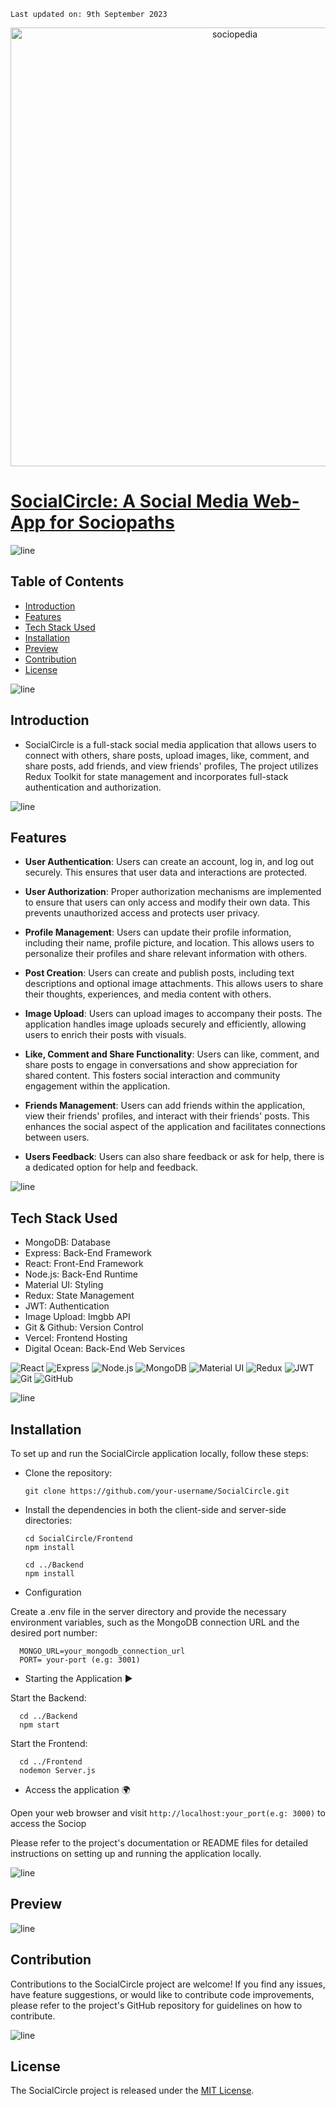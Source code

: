     Last updated on: 9th September 2023

<div align=center>
    <a href="https://socialcircle.vercel.app/">
        <img width="702" src="https://i.ibb.co/wBxTP2b/Screenshot-302.png" alt="sociopedia">
    </a>
</div>

# [SocialCircle: A Social Media Web-App for Sociopaths](https://socialcircle.vercel.app/)

![line]

## Table of Contents

- [Introduction](#introduction)
- [Features](#features)
- [Tech Stack Used](#tech-stack-used)
- [Installation](#installation)
- [Preview](#preview)
- [Contribution](#Contribution)
- [License](#license)

![line]

## Introduction

- SocialCircle is a full-stack social media application that allows users to connect with others, share posts, upload images, like, comment, and share posts, add friends, and view friends' profiles, The project utilizes Redux Toolkit for state management and incorporates full-stack authentication and authorization.

![line]

## Features

- **User Authentication**: Users can create an account, log in, and log out securely. This ensures that user data and interactions are protected.

- **User Authorization**: Proper authorization mechanisms are implemented to ensure that users can only access and modify their own data. This prevents unauthorized access and protects user privacy.

- **Profile Management**: Users can update their profile information, including their name, profile picture, and location. This allows users to personalize their profiles and share relevant information with others.

- **Post Creation**: Users can create and publish posts, including text descriptions and optional image attachments. This allows users to share their thoughts, experiences, and media content with others.

- **Image Upload**: Users can upload images to accompany their posts. The application handles image uploads securely and efficiently, allowing users to enrich their posts with visuals.

- **Like, Comment and Share Functionality**: Users can like, comment, and share posts to engage in conversations and show appreciation for shared content. This fosters social interaction and community engagement within the application.

- **Friends Management**: Users can add friends within the application, view their friends' profiles, and interact with their friends' posts. This enhances the social aspect of the application and facilitates connections between users.
- **Users Feedback**: Users can also share feedback or ask for help, there is a dedicated option for help and feedback.

![line]

## Tech Stack Used

- MongoDB: Database
- Express: Back-End Framework
- React: Front-End Framework
- Node.js: Back-End Runtime
- Material UI: Styling
- Redux: State Management
- JWT: Authentication
- Image Upload: Imgbb API
- Git & Github: Version Control
- Vercel: Frontend Hosting
- Digital Ocean: Back-End Web Services

![React](https://img.shields.io/badge/React-20232A?style=for-the-badge&logo=react&logoColor=61DAFB) ![Express](https://img.shields.io/badge/Express.js-404D59?style=for-the-badge) ![Node.js](https://img.shields.io/badge/Node.js-43853D?style=for-the-badge&logo=node.js&logoColor=white) ![MongoDB](https://img.shields.io/badge/MongoDB-4EA94B?style=for-the-badge&logo=mongodb&logoColor=white) ![Material UI](https://img.shields.io/badge/Material--UI-0081CB?style=for-the-badge&logo=material-ui&logoColor=white) ![Redux](https://img.shields.io/badge/Redux-593D88?style=for-the-badge&logo=redux&logoColor=white) ![JWT](https://img.shields.io/badge/json%20web%20tokens-323330?style=for-the-badge&logo=json-web-tokens&logoColor=pink) ![Git](https://img.shields.io/badge/git-%23F05033.svg?style=for-the-badge&logo=git&logoColor=white) ![GitHub](https://img.shields.io/badge/github-%23121011.svg?style=for-the-badge&logo=github&logoColor=white) 


![line]

## Installation

To set up and run the SocialCircle application locally, follow these steps:

- Clone the repository:

      git clone https://github.com/your-username/SocialCircle.git
    
- Install the dependencies in both the client-side and server-side directories:

      cd SocialCircle/Frontend
      npm install

      cd ../Backend
      npm install
  
- Configuration 

Create a .env file in the server directory and provide the necessary environment variables, such as the MongoDB connection URL and the desired port number:

      MONGO_URL=your_mongodb_connection_url
      PORT= your-port (e.g: 3001)

- Starting the Application ▶️

Start the Backend:

      cd ../Backend
      npm start

Start the Frontend:

      cd ../Frontend
      nodemon Server.js

- Access the application 🌍

Open your web browser and visit `http://localhost:your_port(e.g: 3000)` to access the Sociop

Please refer to the project's documentation or README files for detailed instructions on setting up and running the application locally.

![line]


## Preview

![line]

## Contribution

Contributions to the SocialCircle project are welcome! If you find any issues, have feature suggestions, or would like to contribute code improvements, please refer to the project's GitHub repository for guidelines on how to contribute.

![line]

## License

The SocialCircle project is released under the [MIT License](LICENSE).

[line]: https://user-images.githubusercontent.com/75939390/137615281-3a875960-92cc-407f-97fe-fd2319bdb252.png
[License]: https://github.com/ManishK4514/SocialCircle/blob/main/LICENSE
[badges]: https://github.com/Ileriayo/markdown-badges
